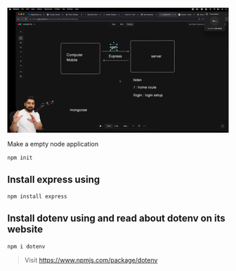 ![alt text](image.png)

Make a empty node application

```bash
npm init
```

## Install express using

```bash
npm install express
```

## Install dotenv using and read about dotenv on its website

```bash
npm i dotenv
```

> Visit
> https://www.npmjs.com/package/dotenv
